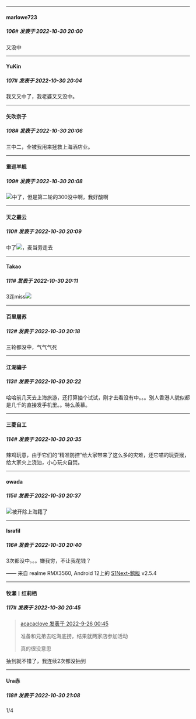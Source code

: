 

*****

####  marlowe723  
##### 106#       发表于 2022-10-30 20:00

又没中

*****

####  YuKin  
##### 107#       发表于 2022-10-30 20:04

我又又中了，我老婆又又没中。

*****

####  矢吹奈子  
##### 108#       发表于 2022-10-30 20:06

三中二，全被我用来拯救上海酒店业。

*****

####  重巡羊舰  
##### 109#       发表于 2022-10-30 20:08

<img src="https://static.saraba1st.com/image/smiley/face2017/001.png" referrerpolicy="no-referrer">中了，但是第二轮的300没中啊，我好酸啊

*****

####  天之叢云  
##### 110#       发表于 2022-10-30 20:09

中了<img src="https://static.saraba1st.com/image/smiley/face2017/033.png" referrerpolicy="no-referrer">，麦当劳走去

*****

####  Takao  
##### 111#       发表于 2022-10-30 20:11

3连miss<img src="https://static.saraba1st.com/image/smiley/face2017/131.png" referrerpolicy="no-referrer">



*****

####  百里屠苏  
##### 112#       发表于 2022-10-30 20:18

三轮都没中，气气气死

*****

####  江湖骗子  
##### 113#       发表于 2022-10-30 20:22

哈哈前几天去上海旅游，还打算抽个试试，刚才去看没有中。。。别人香港人貌似都是几千的直接发手机里。。特么羡慕。



*****

####  三菱自工  
##### 114#       发表于 2022-10-30 20:35

辣鸡玩意，由于它们的“精准防控”给大家带来了这么多的灾难，还它喵的玩耍猴，给大家火上浇油，小心玩火自焚。

*****

####  owada  
##### 115#       发表于 2022-10-30 20:37

<img src="https://static.saraba1st.com/image/smiley/face2017/152.png" referrerpolicy="no-referrer">被开除上海籍了

*****

####  Israfil  
##### 116#       发表于 2022-10-30 20:40

3次都没中。。。嫌我穷，不让我花钱？

—— 来自 realme RMX3560, Android 12上的 [S1Next-鹅版](https://github.com/ykrank/S1-Next/releases) v2.5.4



*****

####  牧瀬丨红莉栖  
##### 117#       发表于 2022-10-30 20:45

<blockquote><a href="httphttps://bbs.saraba1st.com/2b/forum.php?mod=redirect&amp;goto=findpost&amp;pid=57649383&amp;ptid=2096651" target="_blank">acacaclove 发表于 2022-9-26 00:45</a>

准备和兄弟去吃海底捞，结果就两家店参加活动

真的很没意思</blockquote>
抽到就不错了，我连续2次都没抽到



*****

####  Ura赤  
##### 118#       发表于 2022-10-30 21:08

1/4

